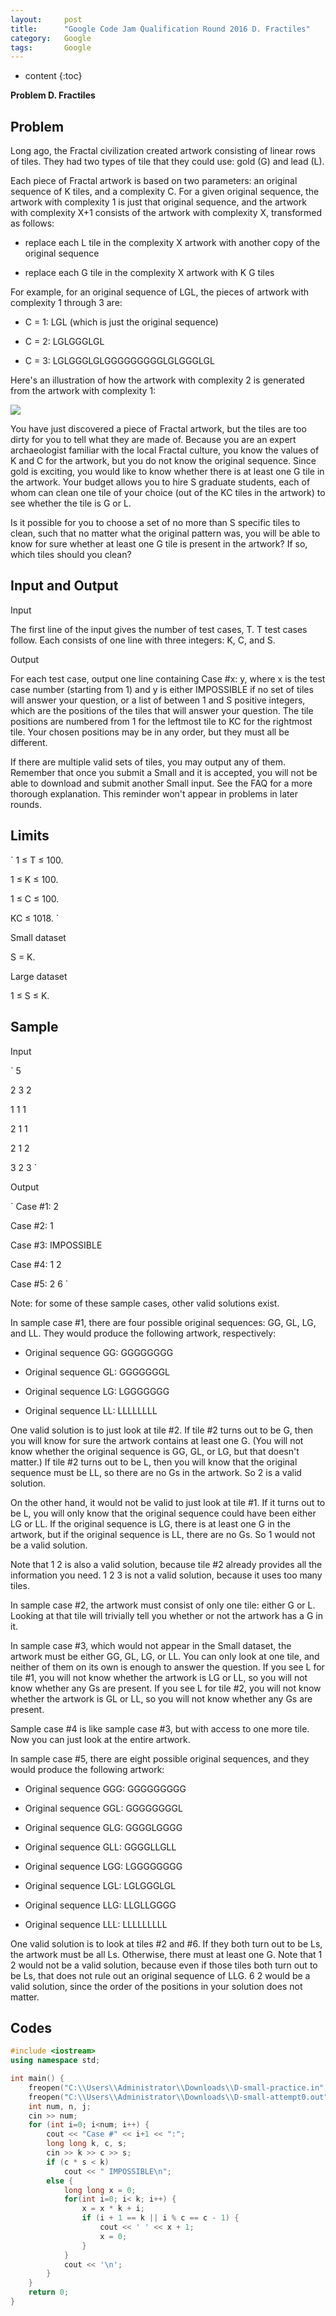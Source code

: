 ```yaml
---
layout:     post
title:      "Google Code Jam Qualification Round 2016 D. Fractiles"
category:   Google
tags:       Google
---
```


* content
{:toc}

**Problem D. Fractiles**

## Problem

Long ago, the Fractal civilization created artwork consisting of linear rows of tiles. They had two types of tile that they could use: gold (G) and lead (L).

Each piece of Fractal artwork is based on two parameters: an original sequence of K tiles, and a complexity C. For a given original sequence, the artwork with complexity 1 is just that original sequence, and the artwork with complexity X+1 consists of the artwork with complexity X, transformed as follows:

* replace each L tile in the complexity X artwork with another copy of the original sequence

* replace each G tile in the complexity X artwork with K G tiles

For example, for an original sequence of LGL, the pieces of artwork with complexity 1 through 3 are:

* C = 1: LGL (which is just the original sequence)

* C = 2: LGLGGGLGL

* C = 3: LGLGGGLGLGGGGGGGGGLGLGGGLGL

Here's an illustration of how the artwork with complexity 2 is generated from the artwork with complexity 1:

![](/images/lgl.png)

You have just discovered a piece of Fractal artwork, but the tiles are too dirty for you to tell what they are made of. Because you are an expert archaeologist familiar with the local Fractal culture, you know the values of K and C for the artwork, but you do not know the original sequence. Since gold is exciting, you would like to know whether there is at least one G tile in the artwork. Your budget allows you to hire S graduate students, each of whom can clean one tile of your choice (out of the KC tiles in the artwork) to see whether the tile is G or L.

Is it possible for you to choose a set of no more than S specific tiles to clean, such that no matter what the original pattern was, you will be able to know for sure whether at least one G tile is present in the artwork? If so, which tiles should you clean?

## Input and Output

Input

The first line of the input gives the number of test cases, T. T test cases follow. Each consists of one line with three integers: K, C, and S.

Output

For each test case, output one line containing Case #x: y, where x is the test case number (starting from 1) and y is either IMPOSSIBLE if no set of tiles will answer your question, or a list of between 1 and S positive integers, which are the positions of the tiles that will answer your question. The tile positions are numbered from 1 for the leftmost tile to KC for the rightmost tile. Your chosen positions may be in any order, but they must all be different.

If there are multiple valid sets of tiles, you may output any of them. Remember that once you submit a Small and it is accepted, you will not be able to download and submit another Small input. See the FAQ for a more thorough explanation. This reminder won't appear in problems in later rounds.

## Limits

`
1 ≤ T ≤ 100.

1 ≤ K ≤ 100.

1 ≤ C ≤ 100.

KC ≤ 1018.
`

Small dataset

S = K.

Large dataset

1 ≤ S ≤ K.

## Sample

Input 

` 
5

2 3 2

1 1 1

2 1 1

2 1 2

3 2 3
`
 	
Output 

`
Case #1: 2

Case #2: 1

Case #3: IMPOSSIBLE

Case #4: 1 2

Case #5: 2 6
`

Note: for some of these sample cases, other valid solutions exist.

In sample case #1, there are four possible original sequences: GG, GL, LG, and LL. They would produce the following artwork, respectively:

* Original sequence GG: GGGGGGGG

* Original sequence GL: GGGGGGGL

* Original sequence LG: LGGGGGGG

* Original sequence LL: LLLLLLLL

One valid solution is to just look at tile #2. If tile #2 turns out to be G, then you will know for sure the artwork contains at least one G. (You will not know whether the original sequence is GG, GL, or LG, but that doesn't matter.) If tile #2 turns out to be L, then you will know that the original sequence must be LL, so there are no Gs in the artwork. So 2 is a valid solution.

On the other hand, it would not be valid to just look at tile #1. If it turns out to be L, you will only know that the original sequence could have been either LG or LL. If the original sequence is LG, there is at least one G in the artwork, but if the original sequence is LL, there are no Gs. So 1 would not be a valid solution.

Note that 1 2 is also a valid solution, because tile #2 already provides all the information you need. 1 2 3 is not a valid solution, because it uses too many tiles.

In sample case #2, the artwork must consist of only one tile: either G or L. Looking at that tile will trivially tell you whether or not the artwork has a G in it.

In sample case #3, which would not appear in the Small dataset, the artwork must be either GG, GL, LG, or LL. You can only look at one tile, and neither of them on its own is enough to answer the question. If you see L for tile #1, you will not know whether the artwork is LG or LL, so you will not know whether any Gs are present. If you see L for tile #2, you will not know whether the artwork is GL or LL, so you will not know whether any Gs are present.

Sample case #4 is like sample case #3, but with access to one more tile. Now you can just look at the entire artwork.

In sample case #5, there are eight possible original sequences, and they would produce the following artwork:

* Original sequence GGG: GGGGGGGGG

* Original sequence GGL: GGGGGGGGL

* Original sequence GLG: GGGGLGGGG

* Original sequence GLL: GGGGLLGLL

* Original sequence LGG: LGGGGGGGG

* Original sequence LGL: LGLGGGLGL

* Original sequence LLG: LLGLLGGGG

* Original sequence LLL: LLLLLLLLL

One valid solution is to look at tiles #2 and #6. If they both turn out to be Ls, the artwork must be all Ls. Otherwise, there must at least one G. Note that 1 2 would not be a valid solution, because even if those tiles both turn out to be Ls, that does not rule out an original sequence of LLG. 6 2 would be a valid solution, since the order of the positions in your solution does not matter.

## Codes

```cpp
#include <iostream>
using namespace std;

int main() {
    freopen("C:\\Users\\Administrator\\Downloads\\D-small-practice.in","r",stdin);
    freopen("C:\\Users\\Administrator\\Downloads\\D-small-attempt0.out","w",stdout);
    int num, n, j;
    cin >> num;
    for (int i=0; i<num; i++) {
        cout << "Case #" << i+1 << ":";
        long long k, c, s;
        cin >> k >> c >> s;
        if (c * s < k)
            cout << " IMPOSSIBLE\n";
        else {
            long long x = 0;
            for(int i=0; i< k; i++) {
                x = x * k + i;
                if (i + 1 == k || i % c == c - 1) {
                    cout << ' ' << x + 1;
                    x = 0;
                }
            }
            cout << '\n';
        }
    }
    return 0;
}
```